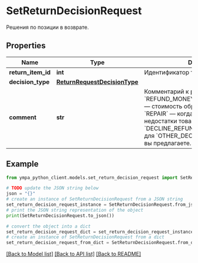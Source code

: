 # SetReturnDecisionRequest

Решения по позиции в возврате.

## Properties

Name | Type | Description | Notes
------------ | ------------- | ------------- | -------------
**return_item_id** | **int** | Идентификатор товара в возврате. | 
**decision_type** | [**ReturnRequestDecisionType**](ReturnRequestDecisionType.md) |  | 
**comment** | **str** | Комментарий к решению. Укажите:  * для &#x60;REFUND_MONEY_INCLUDING_SHIPMENT&#x60;— стоимость обратной пересылки;  * для &#x60;REPAIR&#x60; — когда вы устраните недостатки товара;  * для &#x60;DECLINE_REFUND&#x60; — причину отказа;  * для &#x60;OTHER_DECISION&#x60; — какое решение вы предлагаете.  | [optional] 

## Example

```python
from ympa_python_client.models.set_return_decision_request import SetReturnDecisionRequest

# TODO update the JSON string below
json = "{}"
# create an instance of SetReturnDecisionRequest from a JSON string
set_return_decision_request_instance = SetReturnDecisionRequest.from_json(json)
# print the JSON string representation of the object
print(SetReturnDecisionRequest.to_json())

# convert the object into a dict
set_return_decision_request_dict = set_return_decision_request_instance.to_dict()
# create an instance of SetReturnDecisionRequest from a dict
set_return_decision_request_from_dict = SetReturnDecisionRequest.from_dict(set_return_decision_request_dict)
```
[[Back to Model list]](../README.md#documentation-for-models) [[Back to API list]](../README.md#documentation-for-api-endpoints) [[Back to README]](../README.md)


